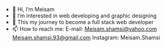 - 👋 Hi, I’m Meisam
- 👀 I’m interested in web developing and graphic designing
- 🌱 This my journey to become a full stack web developer
- 📫 How to reach me:
      E-mail:     Meisam.shamsi@yahoo.com
                  Meisam.shamsi.93@gmail.com
      Instagram:  Meisam.Shamsi

<!---
IamMeisam/IamMeisam is a ✨ special ✨ repository because its `README.md` (this file) appears on your GitHub profile.
You can click the Preview link to take a look at your changes.
--->
